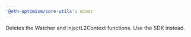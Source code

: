 ```yaml
---
'@eth-optimism/core-utils': minor
---
```


Deletes the Watcher and injectL2Context functions. Use the SDK instead.
